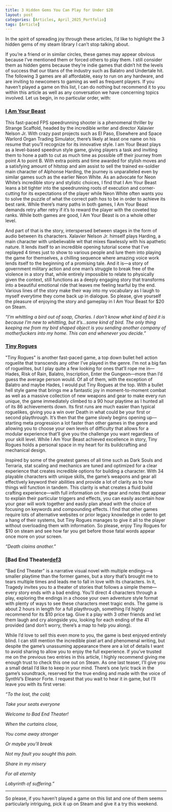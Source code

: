 ```yaml
---
title: 3 Hidden Gems You Can Play for Under $20
layout: post
categories: [Articles, April_2025_Portfolio]
tags: [Article]
---
```


In the spirit of spreading joy through these articles, I’d like to highlight the 3 hidden gems of my steam library I can’t stop talking about.

If you’re a friend or in similar circles, these games may appear obvious because I’ve mentioned them or forced others to play them. I still consider them as hidden gems because they’re indie games that didn’t hit the levels of success that our titans of the industry such as Balatro and Undertale hit. The following 3 games are all affordable, easy to run on any hardware, and are inviting to newcomers to gaming as well as frequent players. If you haven’t played a game on this list, I can do nothing but recommend it to you within this article as well as any conversation we have concerning topics involved. Let us begin, in no particular order, with:

### [I Am Your Beast][def1] ###

This fast-paced FPS speedrunning shooter is a phenomenal thriller by Strange Scaffold, headed by the incredible writer and director Xalavier Nelson Jr. With crazy past projects such as El Paso, Elsewhere and Space Warlord Organ Trading Simulator, there’s likely at least one name on his resume that you’ll recognize for its innovative style. I am Your Beast plays as a level-based speedrun style game, giving players a task and inviting them to hone a path to cut as much time as possible off their journey from point A to point B. With extra points and time awarded for stylish moves and a satisfying amount of hitstop and aim assist to sell the trained ex-soldier main character of Alphonse Harding, the journey is unparalleled even by similar games such as the earlier Neon White. As an advocate for Neon White’s incredible story and stylistic choices, I find that I Am Your Beast leans a bit tighter into the speedrunning roots of execution and corner-cutting for its expectations of the player while Neon White often wants you to solve the puzzle of what the correct path *has* to be in order to achieve its best rank. While there’s many paths in both games, I Am Your Beast demands retry after retry if it’s to reward the player with the coveted top ranks. While both games are good, I Am Your Beast is on a whole other level.

And part of that is the story, interspersed between stages in the form of audio between its characters. Xalavier Nelson Jr. himself plays Harding, a main character with unbelievable wit that mixes flawlessly with his apathetic nature. It lends itself to an incredible opening tutorial scene that I’ve replayed 4 times just to show to various people and lure them into playing the game for themselves, a chilling sequence where amazing voice work lends itself to the beginning of a promising tale. And it is—a story of government military action and one man’s struggle to break free of the violence in a story that, while entirely impossible to relate to physically given the context, still functions as a deeply engaging story that transforms into a beautiful emotional ride that leaves me feeling tearful by the end. Various lines of the story make their way into my vocabulary as I laugh to myself everytime they come back up in dialogue. So please, give yourself the pleasure of enjoying the story and gameplay in I Am Your Beast for $20 on Steam.

*“I’m whittling a bird out of soap, Charles. I don’t know what kind of bird it is because I’m new to whittling, but it’s…some kind of bird. The only thing keeping me from my bird shaped object is you sending another company of motherfuckers into my home. This can end whenever you decide.”*

### [Tiny Rogues][def2] ###

"Tiny Rogues" is another fast-paced game, a top down bullet hell action roguelite that transcends any other I’ve played in the genre. I’m not a big fan of roguelites, but I play quite a few looking for ones that’ll rope me in—Hades, Risk of Rain, Balatro, Inscription, Enter the Gungeon—more than I’d guess the average person would. Of all of them, with the exception of Balatro and maybe Hades, I would put Tiny Rogues at the top. With a bullet hell style game that brings me a fantastic joy in moment-to-moment combat as well as a massive collection of new weapons and gear to make every run unique, the game immediately climbed to a 90 hour playtime as I hunted all of its 86 achievements down. Its first runs are much easier than typical roguelikes, giving you a win over Death in what could be your first or second playthrough. It’s then that the game slowly begins opening up—starting meta progression a lot faster than other games in the genre and allowing you to choose your own levels of difficulty that allows for a modular experience that’ll give you the challenge you want regardless of your skill level. While I Am Your Beast achieved excellence in story, Tiny Rogues holds a personal space in my heart for its buildcrafting and mechanical design.

Inspired by some of the greatest games of all time such as Dark Souls and Terraria, stat scaling and mechanics are tuned and optimized for a clear experience that creates incredible options for building a character. With 34 playable characters with unique skills, the game’s weapons and gear all effectively keyword their abilities and provide a lot of clarity as to how things will function in tandem. This clarity is what creates a fluid build crafting experience—with full information on the gear and notes that appear to explain their particular triggers and effects, you can easily ascertain how your gear will work together and easily plan ahead with the choice of focusing on keywords and compounding effects. I find that other games require lots of alternative websites or prior legacy knowledge in order to get a hang of their systems, but Tiny Rogues manages to give it all to the player without overloading them with information. So please, enjoy Tiny Rogues for $10 on steam and see how far you get before those fatal words appear once more on your screen.

*“Death claims another.”*

### [Bad End Theater[def3] ###

"Bad End Theater" is a narrative visual novel with multiple endings—a smaller playtime than the former games, but a story that’s brought me to tears multiple times and leads me to fall in love with its characters. In it, Tragedy invites you to a theater of stories that follows a simple theme—every story ends with a bad ending. You’ll direct 4 characters through a play, exploring the endings in a choose your own adventure style format with plenty of ways to see these characters meet tragic ends. The game is about 2 hours in length for a full playthrough, something I’d highly recommend for its $10 price tag. Give it a play with 3 other friends and let them laugh and cry alongside you, looking for each ending of the 41 provided (and don’t worry, there’s a map to help you along).

While I’d love to sell this even more to you, the game is best enjoyed entirely blind. I can still mention the incredible pixel art and phenomenal writing, but despite the game’s unassuming appearance there are a lot of details I want to avoid sharing to allow you to enjoy the full experience. If you’ve trusted me on the previous two entries in this article, I highly recommend giving me enough trust to check this one out on Steam. As one last teaser, I’ll give you a small detail I’d like to keep in your mind. There’s one lyric track in the game’s soundtrack, reserved for the true ending and made with the voice of SynthV’s Eleanor Forte. I request that you wait to hear it in game, but I’ll leave you with its first verse:

*“To the lost, the cold;*

*Take your seats everyone*

*Welcome to Bad End Theater!*



*When the curtains close,*

*You come away stronger*

*Or maybe you’ll break*

*Not my fault you sought this pain.*


*Share in my misery*

*For all eternity*

*Labyrinth of suffering.”*

---

So please, if you haven’t played a game on this list and one of them seems particularly intriguing, pick it up on Steam and give it a try this weekend.



[def1]: https://store.steampowered.com/app/1876590/I_Am_Your_Beast/
[def2]: https://store.steampowered.com/app/2088570/Tiny_Rogues/
[def3]: https://store.steampowered.com/app/1764390/BAD_END_THEATER/